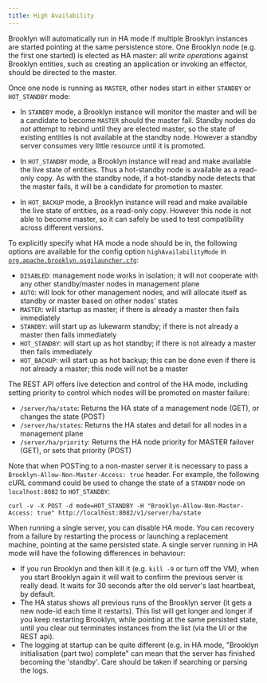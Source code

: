 ```yaml
---
title: High Availability
---
```


Brooklyn will automatically run in HA mode if multiple Brooklyn instances are started
pointing at the same persistence store.  One Brooklyn node (e.g. the first one started)
is elected as HA master:  all *write operations* against Brooklyn entities, such as creating
an application or invoking an effector, should be directed to the master.

Once one node is running as `MASTER`, other nodes start in either `STANDBY` or `HOT_STANDBY` mode:

* In `STANDBY` mode, a Brooklyn instance will monitor the master and will be a candidate
  to become `MASTER` should the master fail. Standby nodes do *not* attempt to rebind
  until they are elected master, so the state of existing entities is not available at
  the standby node.  However a standby server consumes very little resource until it is
  promoted.
  
* In `HOT_STANDBY` mode, a Brooklyn instance will read and make available the live state of
  entities.  Thus a hot-standby node is available as a read-only copy.
  As with the standby node, if a hot-standby node detects that the master fails,
  it will be a candidate for promotion to master.

* In `HOT_BACKUP` mode, a Brooklyn instance will read and make available the live state of
  entities, as a read-only copy. However this node is not able to become master,
  so it can safely be used to test compatibility across different versions.

To explicitly specify what HA mode a node should be in, the following options are available
for the config option `highAvailabilityMode` in [`org.apache.brooklyn.osgilauncher.cfg`]({{book.path.docs}}/ops/paths.md):

* `DISABLED`: management node works in isolation; it will not cooperate with any other standby/master nodes in management plane
* `AUTO`: will look for other management nodes, and will allocate itself as standby or master based on other nodes' states
* `MASTER`: will startup as master; if there is already a master then fails immediately
* `STANDBY`: will start up as lukewarm standby; if there is not already a master then fails immediately
* `HOT_STANDBY`: will start up as hot standby; if there is not already a master then fails immediately
* `HOT_BACKUP`: will start up as hot backup; this can be done even if there is not already a master; this node will not be a master 

The REST API offers live detection and control of the HA mode,
including setting priority to control which nodes will be promoted on master failure:

* `/server/ha/state`: Returns the HA state of a management node (GET),
  or changes the state (POST)
* `/server/ha/states`: Returns the HA states and detail for all nodes in a management plane
* `/server/ha/priority`: Returns the HA node priority for MASTER failover (GET),
  or sets that priority (POST)

Note that when POSTing to a non-master server it is necessary to pass a `Brooklyn-Allow-Non-Master-Access: true` header.
For example, the following cURL command could be used to change the state of a `STANDBY` node on `localhost:8082` to `HOT_STANDBY`:

    curl -v -X POST -d mode=HOT_STANDBY -H "Brooklyn-Allow-Non-Master-Access: true" http://localhost:8082/v1/server/ha/state

When running a single server, you can disable HA mode. You can recovery from a failure
by restarting the process or launching a replacement machine, pointing at the same 
persisted state. A single server running in HA mode will have the following differences
in behaviour:

* If you run Brooklyn and then kill it (e.g. `kill -9` or turn off the
  VM), when you start Brooklyn again it will wait to confirm the previous
  server is really dead. It waits for 30 seconds after the old server's last
  heartbeat, by default.
* The HA status shows all previous runs of the Brooklyn server (it gets
  a new node-id each time it restarts). This list will get longer and
  longer if you keep restarting Brooklyn, while pointing at the same persisted
  state, until you clear out terminates instances from the list (via the
  UI or the REST api).
* The logging at startup can be quite different (e.g. in HA mode, "Brooklyn
  initialisation (part two) complete" can mean that the server has finished
  becoming the 'standby'. Care should be taken if searching or parsing the logs.

